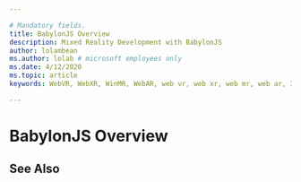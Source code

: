 ```yaml
---

# Mandatory fields.
title: BabylonJS Overview
description: Mixed Reality Development with BabylonJS
author: lolambean
ms.author: lolab # microsoft employees only
ms.date: 4/12/2020
ms.topic: article
keywords: WebVR, WebXR, WinMR, WebAR, web vr, web xr, web mr, web ar, 360, 360 video, 360 videos, 360 photo, 360 photos, 360 content, immersive web, immersiveweb, IW

---
```


# BabylonJS Overview

## See Also

